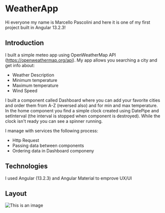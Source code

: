 # WeatherApp

Hi everyone my name is Marcello Pascolini and here it is one of my first project built in Angular 13.2.3!

## Introduction

I built a simple meteo app using OpenWeatherMap API (https://openweathermap.org/api). My app allows you searching a city and get info about:
- Weather Description
- Minimum temperature
- Maximum temperature
- Wind Speed

I built a component called Dashboard where you can add your favorite cities and order them from A-Z (reversed also) and for min and max temperature.
In the home component you find a simple clock created using DatePipe and setInterval (the interval is stopped when component is destroyed).
While the clock isn't ready you can see a spinner running.

I manage with services the following process:
- Http Request
- Passing data between components
- Ordering data in Dashboard componeny

## Technologies

I used Angular (13.2.3) and Angular Material to emprove UX/UI

## Layout

![This is an image](./assets/github-weather-app.png)

